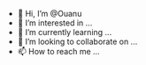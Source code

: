 - 👋 Hi, I’m @Ouanu
- 👀 I’m interested in ...
- 🌱 I’m currently learning ...
- 💞️ I’m looking to collaborate on ...
- 📫 How to reach me ...

<!---
Ouanu/Ouanu is a ✨ special ✨ repository because its `README.md` (this file) appears on your GitHub profile.
You can click the Preview link to take a look at your changes.
--->
